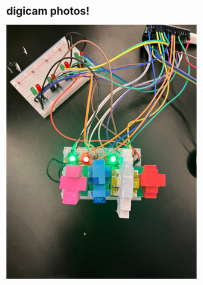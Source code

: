 # digicam photos!
![leds](https://github.com/mynameisashllee/flowerdle/blob/main/img/leds.png?raw=true)